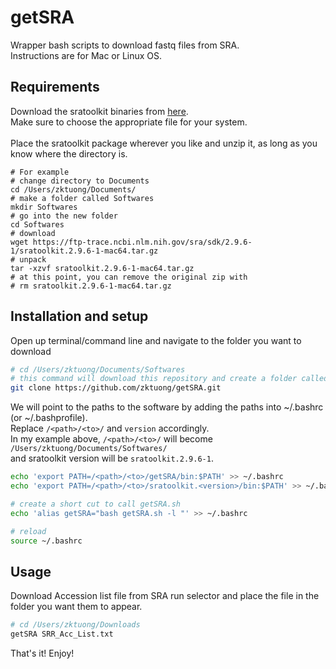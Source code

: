 # getSRA
Wrapper bash scripts to download fastq files from SRA.
<br>Instructions are for Mac or Linux OS.<br>

## Requirements
Download the sratoolkit binaries from [here](https://trace.ncbi.nlm.nih.gov/Traces/sra/sra.cgi?view=software).
<br>Make sure to choose the appropriate file for your system.
<br>
<br>Place the sratoolkit package wherever you like and unzip it, as long as you know where the directory is.
```
# For example
# change directory to Documents
cd /Users/zktuong/Documents/
# make a folder called Softwares
mkdir Softwares
# go into the new folder
cd Softwares
# download
wget https://ftp-trace.ncbi.nlm.nih.gov/sra/sdk/2.9.6-1/sratoolkit.2.9.6-1-mac64.tar.gz
# unpack
tar -xzvf sratoolkit.2.9.6-1-mac64.tar.gz
# at this point, you can remove the original zip with
# rm sratoolkit.2.9.6-1-mac64.tar.gz
```

## Installation and setup
Open up terminal/command line and navigate to the folder you want to download
```bash
# cd /Users/zktuong/Documents/Softwares
# this command will download this repository and create a folder called 'getSRA'
git clone https://github.com/zktuong/getSRA.git
```

We will point to the paths to the software by adding the paths into ~/.bashrc (or ~/.bashprofile).
<br>Replace ```/<path>/<to>/``` and ```version``` accordingly.
<br>In my example above, ```/<path>/<to>/``` will become ```/Users/zktuong/Documents/Softwares/```
<br>and sratoolkit version will be ```sratoolkit.2.9.6-1```.
```bash
echo 'export PATH=/<path>/<to>/getSRA/bin:$PATH' >> ~/.bashrc
echo 'export PATH=/<path>/<to>/sratoolkit.<version>/bin:$PATH' >> ~/.bashrc

# create a short cut to call getSRA.sh
echo 'alias getSRA="bash getSRA.sh -l "' >> ~/.bashrc

# reload
source ~/.bashrc
```

## Usage
Download Accession list file from SRA run selector and place the file in the folder you want them to appear.
```bash
# cd /Users/zktuong/Downloads
getSRA SRR_Acc_List.txt
```

That's it! Enjoy!
